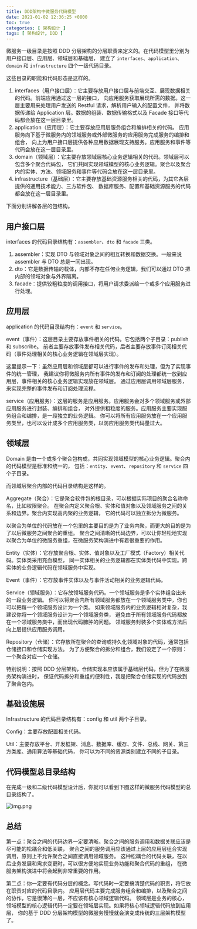 ```yaml
---
title: DDD架构中微服务代码模型
date: 2021-01-02 12:36:25 +0800
toc: true
categories: [ 架构设计 ]
tags: [ 架构设计, DDD ]
---
```


微服务一级目录是按照 DDD 分层架构的分层职责来定义的。在代码模型里分别为用户接口层、应用层、领域层和基础层，
建立了 `interfaces`、`application`、`domain` 和 `infrastructure` 四个一级代码目录。

这些目录的职能和代码形态是这样的。

1. interfaces（用户接口层）：它主要存放用户接口层与前端交互、展现数据相关的代码。前端应用通过这一层的接口，
向应用服务获取展现所需的数据。这一层主要用来处理用户发送的 Restful 请求，解析用户输入的配置文件，
并将数据传递给 Application 层。数据的组装、数据传输格式以及 Facade 接口等代码都会放在这一层目录里。
2. application（应用层）：它主要存放应用层服务组合和编排相关的代码。
应用服务向下基于微服务内的领域服务或外部微服务的应用服务完成服务的编排和组合，
向上为用户接口层提供各种应用数据展现支持服务。应用服务和事件等代码会放在这一层目录里。
3. domain（领域层）：它主要存放领域层核心业务逻辑相关的代码。领域层可以包含多个聚合代码包，
它们共同实现领域模型的核心业务逻辑。聚合以及聚合内的实体、方法、领域服务和事件等代码会放在这一层目录里。
4. infrastructure（基础层）：它主要存放基础资源服务相关的代码，为其它各层提供的通用技术能力、三方软件包、
数据库服务、配置和基础资源服务的代码都会放在这一层目录里。

下面分别讲解各层的包结构。
<!--more-->

## 用户接口层
interfaces 的代码目录结构有：`assembler`、`dto` 和 `facade` 三类。

1. assembler：实现 DTO 与领域对象之间的相互转换和数据交换。一般来说 assembler 与 DTO 总是一同出现。
1. dto：它是数据传输的载体，内部不存在任何业务逻辑，我们可以通过 DTO 把内部的领域对象与外界隔离。
1. facade：提供较粗粒度的调用接口，将用户请求委派给一个或多个应用服务进行处理。

## 应用层
application 的代码目录结构有：`event` 和 `service`。

event（事件）：这层目录主要存放事件相关的代码。它包括两个子目录：publish 和 subscribe。
前者主要存放事件发布相关代码，后者主要存放事件订阅相关代码（事件处理相关的核心业务逻辑在领域层实现）。

这里提示一下：虽然应用层和领域层都可以进行事件的发布和处理，但为了实现事件的统一管理，
我建议你将微服务内所有事件的发布和订阅的处理都统一放到应用层，事件相关的核心业务逻辑实现放在领域层。
通过应用层调用领域层服务，来实现完整的事件发布和订阅处理流程。

service（应用服务）：这层的服务是应用服务。应用服务会对多个领域服务或外部应用服务进行封装、编排和组合，
对外提供粗粒度的服务。应用服务主要实现服务组合和编排，是一段独立的业务逻辑。
你可以将所有应用服务放在一个应用服务类里，也可以设计成多个应用服务类，以防应用服务类代码量过大。

## 领域层
Domain 是由一个或多个聚合包构成，共同实现领域模型的核心业务逻辑。聚合内的代码模型是标准和统一的，
包括：`entity`、`event`、`repository` 和 `service` 四个子目录。

而领域层聚合内部的代码目录结构是这样的。

Aggregate（聚合）：它是聚合软件包的根目录，可以根据实际项目的聚合名称命名，比如权限聚合。
在聚合内定义聚合根、实体和值对象以及领域服务之间的关系和边界。聚合内实现高内聚的业务逻辑，
它的代码可以独立拆分为微服务。

以聚合为单位的代码放在一个包里的主要目的是为了业务内聚，而更大的目的是为了以后微服务之间聚合的重组。
聚合之间清晰的代码边界，可以让你轻松地实现以聚合为单位的微服务重组，在微服务架构演进中有着很重要的作用。

Entity（实体）：它存放聚合根、实体、值对象以及工厂模式（Factory）相关代码。实体类采用充血模型，
同一实体相关的业务逻辑都在实体类代码中实现。跨实体的业务逻辑代码在领域服务中实现。

Event（事件）：它存放事件实体以及与事件活动相关的业务逻辑代码。

Service（领域服务）：它存放领域服务代码。一个领域服务是多个实体组合出来的一段业务逻辑。
你可以将聚合内所有领域服务都放在一个领域服务类中，你也可以把每一个领域服务设计为一个类。
如果领域服务内的业务逻辑相对复杂，我建议你将一个领域服务设计为一个领域服务类，
避免由于所有领域服务代码都放在一个领域服务类中，而出现代码臃肿的问题。
领域服务封装多个实体或方法后向上层提供应用服务调用。

Repository（仓储）：它存放所在聚合的查询或持久化领域对象的代码，通常包括仓储接口和仓储实现方法。
为了方便聚合的拆分和组合，我们设定了一个原则：一个聚合对应一个仓储。

特别说明：按照 DDD 分层架构，仓储实现本应该属于基础层代码，但为了在微服务架构演进时，
保证代码拆分和重组的便利性，我是把聚合仓储实现的代码放到了聚合包内。

## 基础设施层
Infrastructure 的代码目录结构有：config 和 util 两个子目录。

Config：主要存放配置相关代码。

Util：主要存放平台、开发框架、消息、数据库、缓存、文件、总线、网关、第三方类库、通用算法等基础代码，
你可以为不同的资源类别建立不同的子目录。

## 代码模型总目录结构
在完成一级和二级代码模型设计后，你就可以看到下图这样的微服务代码模型的总目录结构了。

![img.png](https://xnstatic-1253397658.file.myqcloud.com/20230702-01.png)

## 总结

第一点：聚合之间的代码边界一定要清晰。聚合之间的服务调用和数据关联应该是尽可能的松耦合和低关联，
聚合之间的服务调用应该通过上层的应用层组合实现调用，原则上不允许聚合之间直接调用领域服务。
这种松耦合的代码关联，在以后业务发展和需求变更时，可以很方便地实现业务功能和聚合代码的重组，
在微服务架构演进中将会起到非常重要的作用。

第二点：你一定要有代码分层的概念。写代码时一定要搞清楚代码的职责，将它放在职责对应的代码目录内。
应用层代码主要完成服务组合和编排，以及聚合之间的协作，它是很薄的一层，不应该有核心领域逻辑代码。
领域层是业务的核心，领域模型的核心逻辑代码一定要在领域层实现。如果将核心领域逻辑代码放到应用层，
你的基于 DDD 分层架构模型的微服务慢慢就会演变成传统的三层架构模型了。
